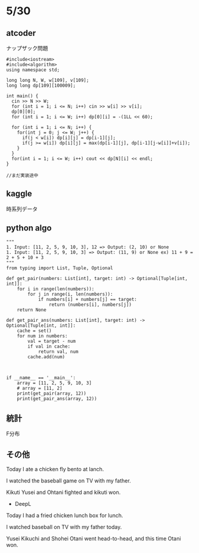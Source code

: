 # 5/30

## atcoder

ナップザック問題

```
#include<iostream>
#include<algorithm>
using namespace std;

long long N, W, w[109], v[109];
long long dp[109][100009];

int main() {
  cin >> N >> W;
  for (int i = 1; i <= N; i++) cin >> w[i] >> v[i];
  dp[0][0];
  for (int i = 1; i <= W; i++) dp[0][i] = -(1LL << 60);
  
  for (int i = 1; i <= N; i++) {
    for(int j = 0; j <= W; j++) {
      if(j < w[i]) dp[i][j] = dp[i-1][j];
      if(j >= w[i]) dp[i][j] = max(dp[i-1][j], dp[i-1][j-w[i]]+v[i]);
    }
  }
  for(int i = 1; i <= W; i++) cout << dp[N][i] << endl;
}

//まだ実装途中
```

## kaggle

時系列データ

## python algo

```
"""
1. Input: [11, 2, 5, 9, 10, 3], 12 => Output: (2, 10) or None
1. Input: [11, 2, 5, 9, 10, 3] => Output: (11, 9) or None ex) 11 + 9 = 2 + 5 + 10 + 3
"""
from typing import List, Tuple, Optional

def get_pair(numbers: List[int], target: int) -> Optional[Tuple[int, int]]:
    for i in range(len(numbers)):
        for j in range(i, len(numbers)):
            if numbers[i] + numbers[j] == target:
                return (numbers[i], numbers[j])
    return None

def get_pair_ans(numbers: List[int], target: int) -> Optional[Tuple[int, int]]:
    cache = set()
    for num in numbers:
        val = target - num
        if val in cache:
            return val, num
        cache.add(num)



if __name__ == '__main__':
    array = [11, 2, 5, 9, 10, 3]
    # array = [11, 2]
    print(get_pair(array, 12))
    print(get_pair_ans(array, 12))
```

## 統計
F分布

## その他
Today I ate a chicken fly bento at lanch.

I watched the baseball game on TV with my father.

Kikuti Yusei and Ohtani fighted and kikuti won.

- DeepL

Today I had a fried chicken lunch box for lunch.

I watched baseball on TV with my father today.

Yusei Kikuchi and Shohei Otani went head-to-head, and this time Otani won.
